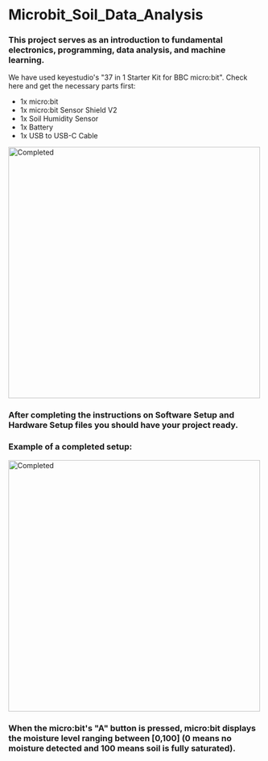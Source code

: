 # Microbit_Soil_Data_Analysis

### This project serves as an introduction to fundamental electronics, programming, data analysis, and machine learning.

We have used keyestudio's "37 in 1 Starter Kit for BBC micro:bit". Check here and get the necessary parts first:
* 1x micro:bit
* 1x micro:bit Sensor Shield V2
* 1x Soil Humidity Sensor
* 1x Battery
* 1x USB to USB-C Cable

<img src="https://github.com/user-attachments/assets/48e07f26-d444-4d3e-a994-d0298162884e" alt="Completed" width="500" height="500">

### After completing the instructions on Software Setup and Hardware Setup files you should have your project ready. 
### Example of a completed setup:
<img src="https://github.com/user-attachments/assets/9cbe39e9-1c9e-44bc-bc7e-fa912aaed3cb" alt="Completed" width="500" height="500">

### When the micro:bit's "A" button is pressed, micro:bit displays the moisture level ranging between [0,100] (0 means no moisture detected and 100 means soil is fully saturated).
